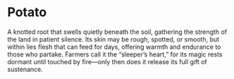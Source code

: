 # Potato

A knotted root that swells quietly beneath the soil, gathering the strength of the land in patient silence. Its skin may be rough, spotted, or smooth, but within lies flesh that can feed for days, offering warmth and endurance to those who partake. Farmers call it the “sleeper’s heart,” for its magic rests dormant until touched by fire—only then does it release its full gift of sustenance.
